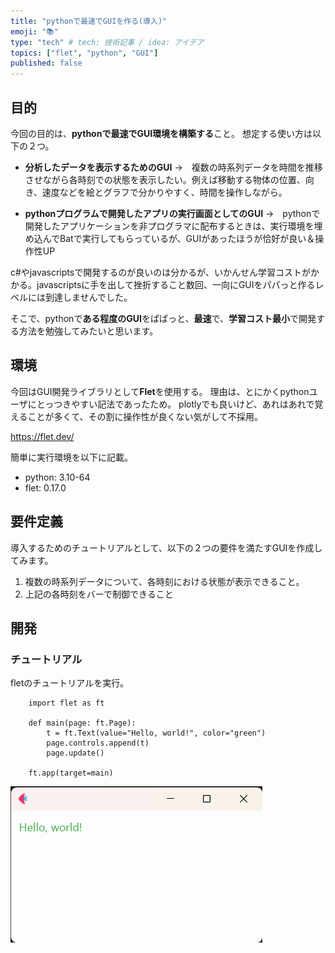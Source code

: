 ```yaml
---
title: "pythonで最速でGUIを作る(導入)"
emoji: "📚"
type: "tech" # tech: 技術記事 / idea: アイデア
topics: ["flet", "python", "GUI"]
published: false
---
```


## 目的

今回の目的は、**pythonで最速でGUI環境を構築する**こと。
想定する使い方は以下の２つ。

- **分析したデータを表示するためのGUI**
  →　複数の時系列データを時間を推移させながら各時刻での状態を表示したい。例えば移動する物体の位置、向き、速度などを絵とグラフで分かりやすく、時間を操作しながら。

- **pythonプログラムで開発したアプリの実行画面としてのGUI**
  →　pythonで開発したアプリケーションを非プログラマに配布するときは、実行環境を埋め込んでBatで実行してもらっているが、GUIがあったほうが恰好が良い＆操作性UP

c#やjavascriptsで開発するのが良いのは分かるが、いかんせん学習コストがかかる。javascriptsに手を出して挫折すること数回、一向にGUIをパパっと作るレベルには到達しませんでした。

そこで、pythonで**ある程度のGUI**をぱぱっと、**最速**で、**学習コスト最小**で開発する方法を勉強してみたいと思います。

## 環境

今回はGUI開発ライブラリとして**Flet**を使用する。
理由は、とにかくpythonユーザにとっつきやすい記法であったため。
plotlyでも良いけど、あれはあれで覚えることが多くて、その割に操作性が良くない気がして不採用。

https://flet.dev/

簡単に実行環境を以下に記載。

- python: 3.10-64
- flet: 0.17.0

## 要件定義

導入するためのチュートリアルとして、以下の２つの要件を満たすGUIを作成してみます。

1. 複数の時系列データについて、各時刻における状態が表示できること。
2. 上記の各時刻をバーで制御できること

## 開発

### チュートリアル

fletのチュートリアルを実行。

``` code: flet_tutorial.py
    import flet as ft

    def main(page: ft.Page):
        t = ft.Text(value="Hello, world!", color="green")
        page.controls.append(t)
        page.update()

    ft.app(target=main)
```

![実行結果](/img/flet_tutorial/image.png)

